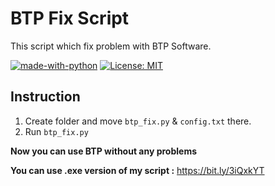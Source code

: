# BTP Fix Script

This script which fix problem with BTP Software.

[![made-with-python](https://img.shields.io/badge/Made%20with-Python-1f425f.svg)](https://www.python.org/)
[![License: MIT](https://img.shields.io/badge/License-MIT-yellow.svg)](https://opensource.org/licenses/MIT)

## Instruction

1. Create folder and move `btp_fix.py` & `config.txt` there.
2. Run `btp_fix.py`

**Now you can use BTP without any problems**

**You can use .exe version of my script :** https://bit.ly/3iQxkYT
